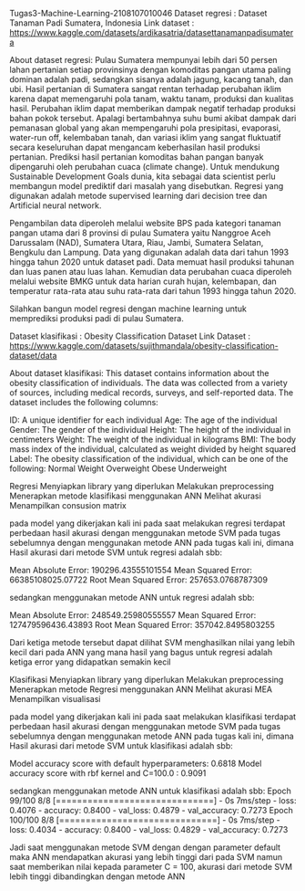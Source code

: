 Tugas3-Machine-Learning-2108107010046
Dataset regresi : Dataset Tanaman Padi Sumatera, Indonesia Link dataset : https://www.kaggle.com/datasets/ardikasatria/datasettanamanpadisumatera

About dataset regresi: Pulau Sumatera mempunyai lebih dari 50 persen lahan pertanian setiap provinsinya dengan komoditas pangan utama paling dominan adalah padi, sedangkan sisanya adalah jagung, kacang tanah, dan ubi. Hasil pertanian di Sumatera sangat rentan terhadap perubahan iklim karena dapat memengaruhi pola tanam, waktu tanam, produksi dan kualitas hasil. Perubahan iklim dapat memberikan dampak negatif terhadap produksi bahan pokok tersebut. Apalagi bertambahnya suhu bumi akibat dampak dari pemanasan global yang akan mempengaruhi pola presipitasi, evaporasi, water-run off, kelembaban tanah, dan variasi iklim yang sangat fluktuatif secara keseluruhan dapat mengancam keberhasilan hasil produksi pertanian. Prediksi hasil pertanian komoditas bahan pangan banyak dipengaruhi oleh perubahan cuaca (climate change). Untuk mendukung Sustainable Development Goals dunia, kita sebagai data scientist perlu membangun model prediktif dari masalah yang disebutkan. Regresi yang digunakan adalah metode supervised learning dari decision tree dan Artificial neural network.

Pengambilan data diperoleh melalui website BPS pada kategori tanaman pangan utama dari 8 provinsi di pulau Sumatera yaitu Nanggroe Aceh Darussalam (NAD), Sumatera Utara, Riau, Jambi, Sumatera Selatan, Bengkulu dan Lampung. Data yang digunakan adalah data dari tahun 1993 hingga tahun 2020 untuk dataset padi. Data memuat hasil produksi tahunan dan luas panen atau luas lahan. Kemudian data perubahan cuaca diperoleh melalui website BMKG untuk data harian curah hujan, kelembapan, dan temperatur rata-rata atau suhu rata-rata dari tahun 1993 hingga tahun 2020.

Silahkan bangun model regresi dengan machine learning untuk memprediksi produksi padi di pulau Sumatera.

Dataset klasifikasi : Obesity Classification Dataset Link Dataset : https://www.kaggle.com/datasets/sujithmandala/obesity-classification-dataset/data

About dataset klasifikasi: This dataset contains information about the obesity classification of individuals. The data was collected from a variety of sources, including medical records, surveys, and self-reported data. The dataset includes the following columns:

ID: A unique identifier for each individual Age: The age of the individual Gender: The gender of the individual Height: The height of the individual in centimeters Weight: The weight of the individual in kilograms BMI: The body mass index of the individual, calculated as weight divided by height squared Label: The obesity classification of the individual, which can be one of the following: Normal Weight Overweight Obese Underweight

Regresi
Menyiapkan library yang diperlukan
Melakukan preprocessing
Menerapkan metode klasifikasi menggunakan ANN
Melihat akurasi
Menampilkan consusion matrix

pada model yang dikerjakan kali ini pada saat melakukan regresi terdapat perbedaan hasil akurasi dengan menggunakan metode SVM pada tugas sebelumnya dengan menggunakan metode ANN pada tugas kali ini, dimana
Hasil akurasi dari metode SVM untuk regresi adalah sbb:

Mean Absolute Error: 190296.43555101554
Mean Squared Error: 66385108025.07722
Root Mean Squared Error: 257653.0768787309

sedangkan menggunakan metode ANN untuk regresi adalah sbb:

Mean Absolute Error: 248549.25980555557
Mean Squared Error: 127479596436.43893
Root Mean Squared Error: 357042.8495803255

Dari ketiga metode tersebut dapat dilihat SVM menghasilkan nilai yang lebih kecil dari pada ANN yang mana hasil yang bagus untuk regresi adalah ketiga error yang didapatkan semakin kecil

Klasifikasi
Menyiapkan library yang diperlukan
Melakukan preprocessing
Menerapkan metode Regresi menggunakan ANN
Melihat akurasi MEA
Menampilkan visualisasi

pada model yang dikerjakan kali ini pada saat melakukan klasifikasi terdapat perbedaan hasil akurasi dengan menggunakan metode SVM pada tugas sebelumnya dengan menggunakan metode ANN pada tugas kali ini, dimana
Hasil akurasi dari metode SVM untuk klasifikasi adalah sbb: 

Model accuracy score with default hyperparameters: 0.6818
Model accuracy score with rbf kernel and C=100.0 : 0.9091

sedangkan menggunakan metode ANN untuk klasifikasi adalah sbb:
Epoch 99/100
8/8 [==============================] - 0s 7ms/step - loss: 0.4076 - accuracy: 0.8400 - val_loss: 0.4879 - val_accuracy: 0.7273
Epoch 100/100
8/8 [==============================] - 0s 7ms/step - loss: 0.4034 - accuracy: 0.8400 - val_loss: 0.4829 - val_accuracy: 0.7273

Jadi saat menggunakan metode SVM dengan dengan parameter default maka ANN mendapatkan akurasi yang lebih tinggi dari pada SVM namun saat memberikan nilai kepada parameter C = 100, akurasi dari metode SVM lebih tinggi dibandingkan dengan metode ANN

















